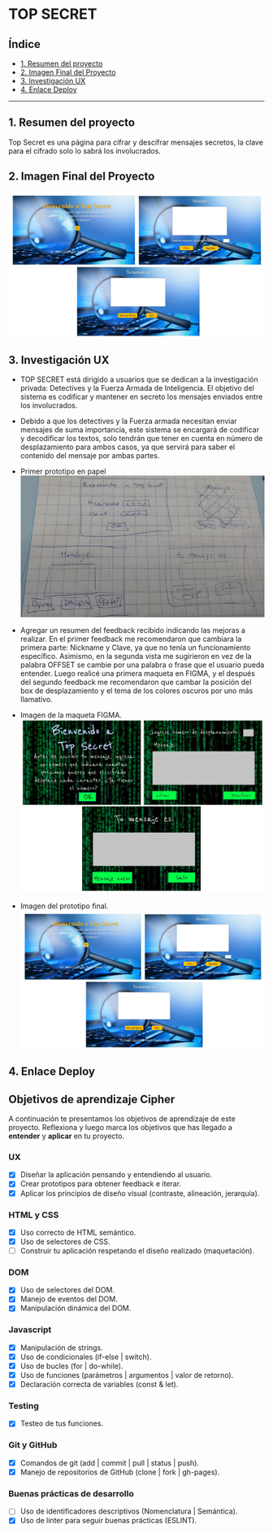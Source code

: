 # TOP SECRET

## Índice

* [1. Resumen del proyecto](#1-resumen-del-proyecto)
* [2. Imagen Final del Proyecto](#2-imagen-final-del-proyecto)
* [3. Investigación UX](#3-investigación-ux)
* [4. Enlace Deploy](#4-enlace-deploy)

***

## 1. Resumen del proyecto

Top Secret es una página para cifrar y descifrar mensajes secretos, la clave para el cifrado solo lo sabrá los involucrados.

## 2. Imagen Final del Proyecto
![imagen-final](imagenes/README2.jpg)

## 3. Investigación UX
 
 * TOP SECRET está dirigido a usuarios que se dedican a la investigación privada: Detectives y la Fuerza Armada de Inteligencia. El objetivo del sistema es codificar y mantener en secreto los mensajes enviados entre los involucrados.
 
* Debido a que los detectives y la Fuerza armada necesitan enviar mensajes de suma importancia, este sistema se encargará de codificar y decodificar los textos, solo tendrán que tener en cuenta en número de desplazamiento para ambos casos, ya que servirá para saber el contenido del mensaje por ambas partes.

* Primer prototipo en papel
![imagen-papel]( imagenes/bocetoPhoto.jpg)

* Agregar un resumen del feedback recibido indicando las mejoras a realizar.
En el primer feedback me recomendaron que cambiara la primera parte: Nickname y Clave, ya que no tenía un funcionamiento específico. Asimismo, en la segunda vista me sugirieron en vez de la palabra OFFSET se cambie por una palabra o frase que el usuario pueda entender.
Luego realicé una primera maqueta en FIGMA, y el después del segundo feedback me recomendaron que cambar la posición del box de desplazamiento y el tema de los colores oscuros por uno más llamativo.

* Imagen de la maqueta FIGMA.
![imagen-figma]( imagenes/README1.jpg)

* Imagen del prototipo final.
![imagen-papel](imagenes/README2.jpg)

## 4. Enlace Deploy


## Objetivos de aprendizaje Cipher

A continuación te presentamos los objetivos de aprendizaje de este proyecto. Reflexiona y luego marca los objetivos que has llegado a **entender** y **aplicar** en tu proyecto.

### UX

- [x] Diseñar la aplicación pensando y entendiendo al usuario.
- [x] Crear prototipos para obtener feedback e iterar.
- [x] Aplicar los principios de diseño visual (contraste, alineación, jerarquía).

### HTML y CSS

- [x] Uso correcto de HTML semántico.
- [x] Uso de selectores de CSS.
- [ ] Construir tu aplicación respetando el diseño realizado (maquetación).

### DOM

- [x] Uso de selectores del DOM.
- [x] Manejo de eventos del DOM.
- [x] Manipulación dinámica del DOM.

### Javascript

- [x] Manipulación de strings.
- [x] Uso de condicionales (if-else | switch).
- [x] Uso de bucles (for | do-while).	
- [x] Uso de funciones (parámetros | argumentos | valor de retorno).
- [x] Declaración correcta de variables (const & let).

### Testing
- [x] Testeo de tus funciones.

### Git y GitHub
- [x] Comandos de git (add | commit | pull | status | push).
- [x] Manejo de repositorios de GitHub (clone | fork | gh-pages).

### Buenas prácticas de desarrollo
- [ ] Uso de identificadores descriptivos (Nomenclatura | Semántica).
- [x] Uso de linter para seguir buenas prácticas (ESLINT).
